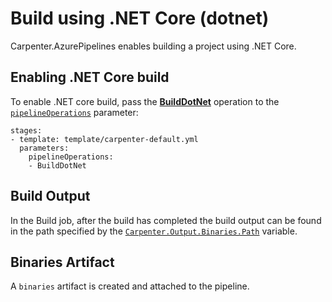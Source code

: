 # Build using .NET Core (dotnet)

Carpenter.AzurePipelines enables building a project using .NET Core.

## Enabling .NET Core build

To enable .NET core build, pass the [**BuildDotNet**](../../operations.md#builddotnet) operation to the
[`pipelineOperations`](../configuration.md#carpenterpipelineoperations-pipelineoperations) parameter:

```
stages:
- template: template/carpenter-default.yml
  parameters:
    pipelineOperations:
    - BuildDotNet
```

## Build Output

In the Build job, after the build has completed the build output can be found in the path specified by the
[`Carpenter.Output.Binaries.Path`](../../configuration.md#carpenteroutputbinariespath) variable.

## Binaries Artifact

A `binaries` artifact is created and attached to the pipeline.
